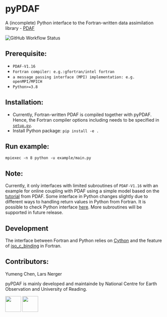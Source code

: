 # pyPDAF
A (incomplete) Python interface to the Fortran-written data assimilation library - [PDAF](http://pdaf.awi.de/trac/wiki)

![GitHub Workflow Status](https://img.shields.io/github/workflow/status/yumengch/pyPDAF/test_build)


## Prerequisite:
- `PDAF-V1.16`
- `Fortran compiler: e.g.:gfortran/intel fortran`
- `a message passing interface (MPI) implementation: e.g. openMPI/MPICH`
- `Python>=3.8`


## Installation:
- Currently, Fortran-written PDAF is compiled together with pyPDAF. Hence, the Fortran compiler options including needs to be specified in [`setup.py`](setup.py).
- Install Python package: ```pip install -e .```

## Run example:
```mpiexec -n 8 python -u example/main.py```

## Note:
Currently, it only interfaces with limited subroutines of ```PDAF-V1.16``` with an example for online coupling with PDAF using a simple model based on the [tutorial](http://pdaf.awi.de/trac/wiki/FirstSteps) from PDAF. Some interface in Python changes slightly due to different ways to handling return values in Python from Fortran. It is possible to check Python interface [here](https://yumengch.github.io/pyPDAF/index.html). More subroutines will be supported in future release. 

## Development
The interface between Fortran and Python relies on [Cython](https://cython.readthedocs.io/en/stable/index.html) and the feature of [iso_c_binding](https://gcc.gnu.org/onlinedocs/gfortran/ISO_005fC_005fBINDING.html) in Fortran. 


## Contributors:
Yumeng Chen, Lars Nerger

pyPDAF is mainly developed and maintainde by National Centre for Earth Observation and University of Reading.

<img src="https://github.com/nansencenter/DAPPER/blob/master/docs/imgs/UoR-logo.png?raw=true" height="50" /> <img src="https://github.com/nansencenter/DAPPER/blob/master/docs/imgs/nceologo1000.png?raw=true" height="50">
